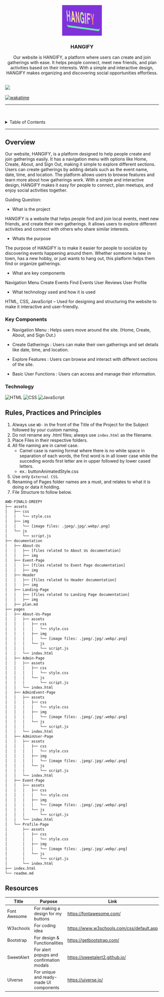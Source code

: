 <a name="readme-top">

<br/>

<br />
<div align="center">
  <a href="https://github.com/zyx-0314/">
  <!-- TODO: If you want to add logo or banner you can add it here -->
    <img src="./assets/img/LOGO.png" alt="" width="130" height="100">
  </a>
<!-- TODO: Change Title to the name of the title of your Project -->
  <h3 align="center">HANGIFY</h3>
</div>
<!-- TODO: Make a short description -->
<div align="center">
 Our website is HANGIFY, a platform where users can create and join gatherings with ease. It helps people connect, meet new friends, and plan activities based on their interests. With a simple and interactive design, HANGIFY makes organizing and discovering social opportunities effortless.
</div>

<br />

<!-- TODO: Change the zyx-0314 into your github username  -->
<!-- TODO: Change the WD-Template-Project into the same name of your folder -->
![](https://github.com/FEU-TECH-Advance-Web-Design-Ramirez/AWD-FINALS-DREEPY)

[![wakatime](https://wakatime.com/badge/user/018dd99a-4985-4f98-8216-6ca6fe2ce0f8/project/63501637-9a31-42f0-960d-4d0ab47977f8.svg)](https://wakatime.com/badge/user/018dd99a-4985-4f98-8216-6ca6fe2ce0f8/project/63501637-9a31-42f0-960d-4d0ab47977f8)

---

<br />
<br />

<!-- TODO: If you want to add more layers for your readme -->
<details>
  <summary>Table of Contents</summary>
  <ol>
    <li>
      <a href="#overview">Overview</a>
      <ol>
        <li>
          <a href="#key-components">Key Components</a>
        </li>
        <li>
          <a href="#technology">Technology</a>
        </li>
      </ol>
    </li>
    <li>
      <a href="#rule,-practices-and-principles">Rules, Practices and Principles</a>
    </li>
    <li>
      <a href="#resources">Resources</a>
    </li>
  </ol>
</details>

---

## Overview

<!-- TODO: To be changed -->
<!-- The following are just sample -->

Our website, HANGIFY, is a platform designed to help people create and join gatherings easily. It has a navigation menu with options like Home, Create, About, and Sign Out, making it simple to explore different sections. Users can create gatherings by adding details such as the event name, date, time, and location. The platform allows users to browse features and learn more about how gatherings work. With a simple and interactive design, HANGIFY makes it easy for people to connect, plan meetups, and enjoy social activities together.

Guiding Question:
- What is the project

HANGIFY is a website that helps people find and join local events, meet new friends, and create their own gatherings. It allows users to explore different activities and connect with others who share similar interests.

- Whats the purpose

The purpose of HANGIFY is to make it easier for people to socialize by discovering events happening around them. Whether someone is new in town, has a new hobby, or just wants to hang out, this platform helps them find or organize gatherings.

- What are key components

Navigation Menu
Create Events
Find Events
User Reviews
User Profile

- What technology used and how it is used
  
HTML, CSS, JavaScript – Used for designing and structuring the website to make it interactive and user-friendly.

### Key Components
<!-- TODO: List of Key Components -->

- Navigation Menu : Helps users move around the site. (Home, Create, About, and Sign Out.)

- Create Gatherings : Users can make their own gatherings and set details like date, time, and location.

- Explore Features : Users can browse and interact with different sections of the site.

- Basic User Functions : Users can access and manage their information.


### Technology
<!-- TODO: List of Technology Used -->
![HTML](https://img.shields.io/badge/HTML-E34F26?style=for-the-badge&logo=html5&logoColor=white)
![CSS](https://img.shields.io/badge/CSS-1572B6?style=for-the-badge&logo=css3&logoColor=white)
![JavaScript](https://img.shields.io/badge/JavaScript-F7DF1E?style=for-the-badge&logo=javascript&logoColor=white)

## Rules, Practices and Principles
1. Always use `WD-` in the front of the Title of the Project for the Subject followed by your custom naming.
2. Do not rename any .html files; always use `index.html` as the filename.
3. Place Files in their respective folders.
4. All file naming are in camel case.
   - Camel case is naming format where there is no white space in separation of each words, the first word is in all lower case while the succeding words first letter are in upper followed by lower cased letters.
   - ex.: buttonAnimatedStyle.css
5. Use only `External CSS`.
6. Renaming of Pages folder names are a must, and relates to what it is doing or data it holding.
7. File Structure to follow below.

```
AWD-FINALS-DREEPY
├── assets
│   ├── css
│   │   └── style.css
│   ├── img
│   │   └── [image files: .jpeg/.jpg/.webp/.png]
│   └── js
│       └── script.js
├── documentation
│   ├── About-Us
│   │   ├── [files related to About Us documentation]
│   │   ├── img
│   ├── Event-Page
│   │   ├── [files related to Event Page documentation]
│   │   ├── img
│   ├── Header
│   │   ├── [files related to Header documentation]
│   │   ├── img
│   ├── Landing-Page
│   │   ├── [files related to Landing Page documentation]
│   │   ├── img
│   ├── plan.md
├── pages
│   ├── About-Us-Page
│   │   ├── assets
│   │   │   ├── css
│   │   │   │   └── style.css
│   │   │   ├── img
│   │   │   │   └── [image files: .jpeg/.jpg/.webp/.png]
│   │   │   └── js
│   │   │       └── script.js
│   │   └── index.html
│   ├── Admin-Page
│   │   ├── assets
│   │   │   ├── css
│   │   │   │   └── style.css
│   │   │   └── js
│   │   │       └── script.js
│   │   └── index.html
│   ├── AdminEvent-Page
│   │   ├── assets
│   │   │   ├── css
│   │   │   │   └── style.css
│   │   │   ├── img
│   │   │   │   └── [image files: .jpeg/.jpg/.webp/.png]
│   │   │   └── js
│   │   │       └── script.js
│   │   └── index.html
│   ├── AdminUser-Page
│   │   ├── assets
│   │   │   ├── css
│   │   │   │   └── style.css
│   │   │   ├── img
│   │   │   │   └── [image files: .jpeg/.jpg/.webp/.png]
│   │   │   └── js
│   │   │       └── script.js
│   │   └── index.html
│   ├── Event-Page
│   │   ├── assets
│   │   │   ├── css
│   │   │   │   └── style.css
│   │   │   ├── img
│   │   │   │   └── [image files: .jpeg/.jpg/.webp/.png]
│   │   │   └── js
│   │   │       └── script.js
│   │   └── index.html
│   └── Profile-Page
│       ├── assets
│       │   ├── css
│       │   │   └── style.css
│       │   ├── img
│       │   │   └── [image files: .jpeg/.jpg/.webp/.png]
│       │   └── js
│       │       └── script.js
│       └── index.html
├── index.html
└── readme.md
```

## Resources

<!-- TODO: Add References -->
| Title | Purpose | Link |
|-|-|-|
| Font Awesome | For making a design for my buttons | https://fontawesome.com/ |
| W3schools | For coding idea | https://www.w3schools.com/css/default.asp |
| Bootstrap | For design & Functionalities | https://getbootstrap.com/ |
| SweetAlert | For alert popups and confirmation modals | https://sweetalert2.github.io/ |
| UIverse | For unique and ready-made UI components | https://uiverse.io/ | 
